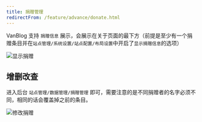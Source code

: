 ```yaml
---
title: 捐赠管理
redirectFrom: /feature/advance/donate.html
---
```


VanBlog 支持 `捐赠信息` 展示，会展示在关于页面的最下方（前提是至少有一个捐赠条目并在`站点管理/系统设置/站点配置/布局设置`中开启了`显示捐赠信息`的选项）

![显示捐赠](https://pic.mereith.com/img/664c4ed0eb81788bae4500a962b88a87.clipboard-2022-08-15.png)

## 增删改查

进入后台 `站点管理/数据管理/捐赠管理` 即可，需要注意的是不同捐赠者的名字必须不同，相同的话会覆盖掉之前的条目。

![修改捐赠](https://pic.mereith.com/img/c7f3b30cdf2e454f508201d723f4b359.clipboard-2022-08-23.png)
